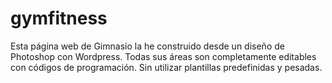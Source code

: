 # gymfitness
Esta página web de Gimnasio la he construido desde un diseño de Photoshop con Wordpress. Todas sus áreas son completamente editables con códigos de programación. Sin utilizar plantillas predefinidas y pesadas.
